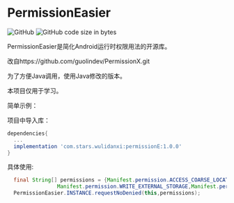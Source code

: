 # PermissionEasier

 ![GitHub](https://img.shields.io/github/license/wulidanxi/PermissionEasier)
 ![GitHub code size in bytes](https://img.shields.io/github/languages/code-size/wulidanxi/PermissionEasier)

PermissionEasier是简化Android运行时权限用法的开源库。

改自https://github.com/guolindev/PermissionX.git

为了方便Java调用，使用Java修改的版本。

本项目仅用于学习。

简单示例：

项目中导入库：

```groovy
dependencies{
  ...
  implementation 'com.stars.wulidanxi:permissionE:1.0.0'
}
```

具体使用:

```java
  final String[] permissions = {Manifest.permission.ACCESS_COARSE_LOCATION,
                Manifest.permission.WRITE_EXTERNAL_STORAGE,Manifest.permission.BLUETOOTH, Manifest.permission.BLUETOOTH_ADMIN};
  PermissionEasier.INSTANCE.requestNoDenied(this,permissions);
```

